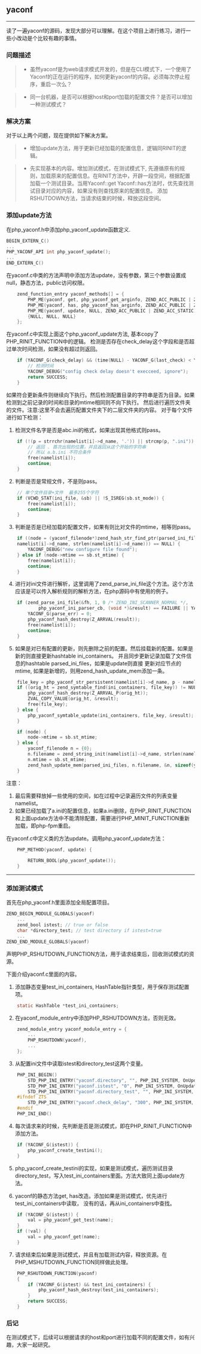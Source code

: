 ## yaconf

----
读了一遍yaconf的源码，发现大部分可以理解。在这个项目上进行练习，进行一些小改动是个比较有趣的事情。

### 问题描述
>* 虽然yaconf是为web请求模式开发的，但是在CLI模式下，一个使用了Yaconf的正在运行的程序，如何更新yaconf的内容。必须每次停止程序，重启一次么？

>* 同一台机器，是否可以根据host和port加载的配置文件？是否可以增加一种测试模式？
 
### 解决方案
对于以上两个问题，现在提供如下解决方案。
>* 增加update方法，用于更新已经加载的配置信息，逻辑同RINIT的逻辑。

>* 先实现基本的内容。增加测试模式，在测试模式下, 先遵循原有的规则，加载原来的配置信息。在RINIT方法中，开辟一段空间，根据配置加载一个测试目录。当用Yaconf::get Yaconf::has方法时，优先查找测试目录对应的内容，如果没有则查找原来的配置信息。 添加RSHUTDOWN方法，当请求结束的时候，释放这段空间。

### 添加update方法

在php_yaconf.h中添加php_yaconf_update函数定义.
```c
BEGIN_EXTERN_C() 
...
PHP_YACONF_API int php_yaconf_update();
...
END_EXTERN_C()
```

在yaconf.c中类的方法声明中添加方法update，没有参数，第三个参数设置成null，静态方法，public访问权限。
```c
    zend_function_entry yaconf_methods[] = {
        PHP_ME(yaconf, get, php_yaconf_get_arginfo, ZEND_ACC_PUBLIC | ZEND_ACC_STATIC)
        PHP_ME(yaconf, has, php_yaconf_has_arginfo, ZEND_ACC_PUBLIC | ZEND_ACC_STATIC)
        PHP_ME(yaconf, update, NULL, ZEND_ACC_PUBLIC | ZEND_ACC_STATIC)
        {NULL, NULL, NULL}
    };
```
在yaconf.c中实现上面这个php_yaconf_update方法, 基本copy了PHP_RINIT_FUNCTION中的逻辑。
检测是否存在check_delay这个字段和是否超过单次时间检测，如果没有超过则返回。

```c
    if (YACONF_G(check_delay) && (time(NULL) - YACONF_G(last_check) < YACONF_G(check_delay))) {
		// 检测时间 
		YACONF_DEBUG("config check delay doesn't execceed, ignore");
		return SUCCESS;
	}
```
如果符合更新条件则继续向下执行。然后检测配置目录的字符串是否为目录。如果检测到之前记录的时间和目录的mtime相同则不向下执行。
然后进行遍历文件夹的文件。注意:这里不会去遍历配置文件夹下的二层文件夹的内容。
对于每个文件进行如下检测：

1. 检测文件名字是否是abc.ini的格式，如果出现其他格式则pass。
```c
    if (!(p = strrchr(namelist[i]->d_name, '.')) || strcmp(p, ".ini")) {
        // 返回 . 首次出现的位置，并且返回从这个开始的字符串
        // 所以 a.b.ini 不符合条件
        free(namelist[i]);
        continue;
    }
```
2. 判断是否是常规文件，不是则pass。
```c
    // 单个文件目录+文件  最多255个字符
    if (VCWD_STAT(ini_file, &sb) || !S_ISREG(sb.st_mode)) {
        free(namelist[i]);
        continue;
    }
```
3. 判断是否是已经加载的配置文件，如果有则比对文件的mtime，相等则pass。
```c
    if ((node = (yaconf_filenode*)zend_hash_str_find_ptr(parsed_ini_files, 
    namelist[i]->d_name, strlen(namelist[i]->d_name))) == NULL) {
        YACONF_DEBUG("new configure file found");
    } else if (node->mtime == sb.st_mtime) {
        free(namelist[i]);
        continue;
    }
```
4. 进行对ini文件进行解析，这里调用了zend_parse_ini_file这个方法。这个方法应该是可以传入解析规则的解析方法，在php源码中有使用的例子。
```c
    if (zend_parse_ini_file(&fh, 1, 0 /* ZEND_INI_SCANNER_NORMAL */,
            php_yaconf_ini_parser_cb, (void *)&result) == FAILURE || YACONF_G(parse_err)) {
        YACONF_G(parse_err) = 0;
        php_yaconf_hash_destroy(Z_ARRVAL(result));
        free(namelist[i]);
        continue;
    }
```
5. 如果是对已有配置的更新，则先删除之前的配置。然后挂载新的配置。如果是新的则直接更新hashtable ini_containers。
并且同步更新记录加载了文件信息的hashtable parsed_ini_files，如果是update则直接 更新对应节点的mtime, 如果是新增的，则用zend_hash_update_mem添加一条。
```c
    file_key = php_yaconf_str_persistent(namelist[i]->d_name, p - namelist[i]->d_name);
    if ((orig_ht = zend_symtable_find(ini_containers, file_key)) != NULL) {
        php_yaconf_hash_destroy(Z_ARRVAL_P(orig_ht));
        ZVAL_COPY_VALUE(orig_ht, &result);
        free(file_key);
    } else {
        php_yaconf_symtable_update(ini_containers, file_key, &result);
    }

    if (node) {
        node->mtime = sb.st_mtime;
    } else {
        yaconf_filenode n = {0};
        n.filename = zend_string_init(namelist[i]->d_name, strlen(namelist[i]->d_name), 1);
        n.mtime = sb.st_mtime;
        zend_hash_update_mem(parsed_ini_files, n.filename, &n, sizeof(yaconf_filenode));
    }  
```

注意：
1. 最后需要释放掉一些使用的空间，如在过程中记录遍历文件的列表变量namelist。
2. 如果已经加载了a.ini的配置信息，如果a.ini删除，在PHP_RINIT_FUNCTION和上面update方法中不能清除配置，需要进行PHP_MINIT_FUNCTION重新加载，即php-fpm重启。

在yaconf.c中定义类的方法update。调用php_yaconf_update方法：
```c
    PHP_METHOD(yaconf, update) {
        
        RETURN_BOOL(php_yaconf_update());
    }
```

----

### 添加测试模式
首先在php_yaconf.h里面添加全局配置项目。
```c
ZEND_BEGIN_MODULE_GLOBALS(yaconf)
    ...
    zend_bool istest; // true or false 
    char *directory_test; // test directory if istest=true
    ...
ZEND_END_MODULE_GLOBALS(yaconf)
```
声明PHP_RSHUTDOWN_FUNCTION方法，用于请求结束后，回收测试模式的资源。

下面介绍yaconf.c里面的内容。
1. 添加静态变量test_ini_containers, HashTable指针类型，用于保存测试配置项。
```c
    static HashTable *test_ini_containers;
```

2. 在yaconf_module_entry中添加PHP_RSHUTDOWN方法，否则无效。
```c
    zend_module_entry yaconf_module_entry = {
    	...
    	PHP_RSHUTDOWN(yaconf),
    	...
    };

```
3. 从配置ini文件中读取istest和directory_test这两个变量。
```c
    PHP_INI_BEGIN()
        STD_PHP_INI_ENTRY("yaconf.directory", "", PHP_INI_SYSTEM, OnUpdateString, directory, zend_yaconf_globals, yaconf_globals)
        STD_PHP_INI_ENTRY("yaconf.istest", "0", PHP_INI_SYSTEM, OnUpdateBool, istest, zend_yaconf_globals, yaconf_globals)
        STD_PHP_INI_ENTRY("yaconf.directory_test", "", PHP_INI_SYSTEM, OnUpdateString, directory_test, zend_yaconf_globals, yaconf_globals)
    #ifndef ZTS
        STD_PHP_INI_ENTRY("yaconf.check_delay", "300", PHP_INI_SYSTEM, OnUpdateLong, check_delay, zend_yaconf_globals, yaconf_globals)
    #endif
    PHP_INI_END()
```
4. 每次请求来的时候，先判断是否是测试模式，即在PHP_RINIT_FUNCTION中添加方法。
```c
    if (YACONF_G(istest)) {
        php_yaconf_create_testini();
    }

```
5. php_yaconf_create_testini的实现，如果是测试模式，遍历测试目录directory_test，写入test_ini_containers里面。方法大致同上面update方法。

6. yaconf的静态方法get, has改造。添加如果是测试模式，优先进行test_ini_containers中读取，
没有的话，再从ini_containers中查找。
```c
    if (YACONF_G(istest)) {
        val = php_yaconf_get_test(name);
    }
    if (!val) {
        val = php_yaconf_get(name);
    }
```
7. 请求结束后如果是测试模式，并且有加载测试内容，释放资源。在PHP_MSHUTDOWN_FUNCTION同样做此处理。
```c
    PHP_RSHUTDOWN_FUNCTION(yaconf)
    {
        if (YACONF_G(istest) && test_ini_containers) {
            php_yaconf_hash_destroy(test_ini_containers);
        } 
        return SUCCESS;
    }

```
### 后记
在测试模式下，后续可以根据请求的host和port进行加载不同的配置文件，如有兴趣，大家一起研究。

